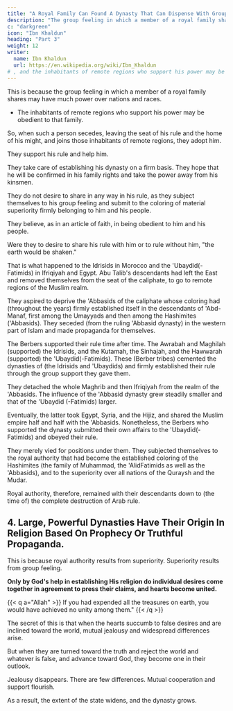 ```yaml
---
title: "A Royal Family Can Found A Dynasty That Can Dispense With Group Feeling"
description: "The group feeling in which a member of a royal family shares may have much power over nations and races"
c: "darkgreen"
icon: "Ibn Khaldun"
heading: "Part 3"
weight: 12
writer:
  name: Ibn Khaldun
  url: https://en.wikipedia.org/wiki/Ibn_Khaldun
# , and the inhabitants of remote regions who support his power may be obedient (to that family) and submissive
---
```



<!-- ## 3. Members of a royal family can found a dynasty that can dispense with group feeling. -->

This is because the group feeling in which a member of a royal family shares may have much power over nations and races.
- The inhabitants of remote regions who support his power may be obedient to that family. 

So, when such a person secedes, leaving the seat of his rule and the home of his might, and joins those inhabitants of remote regions, they adopt him. 

They support his rule and help him. 

They take care of establishing his dynasty on a firm basis. They hope that he will be confirmed in his family rights and take the power away from his kinsmen.

They do not desire to share in any way in his rule, as they subject themselves to his group feeling and submit to the coloring of material superiority firmly belonging to him and his people.

They believe, as in an article of faith, in being obedient to him and his people. 

Were they to desire to share his rule with him or to rule without him, "the earth would be shaken." 

That is what happened to the Idrisids in Morocco and the 'Ubaydid(-Fatimids) in Ifriqiyah and Egypt. Abu Talib's descendants had left the East and removed themselves from the seat of the caliphate, to go to remote regions of the Muslim realm. 

They aspired to deprive the 'Abbasids of the caliphate whose coloring had (throughout the years) firmly established itself in the descendants of 'Abd-Manaf, first among the Umayyads and then among the Hashimites ('Abbasids). They
seceded (from the ruling 'Abbasid dynasty) in the western part of Islam and made
propaganda for themselves. 

The Berbers supported their rule time after time. The Awrabah and Maghilah (supported) the Idrisids, and the Kutamah, the Sinhajah, and the Hawwarah (supported) the 'Ubaydid(-Fatimids). These (Berber tribes) cemented the dynasties of (the Idrisids and 'Ubaydids) and firmly established their rule through the group support they gave them. 

They detached the whole Maghrib and then Ifriqiyah from the realm of the 'Abbasids. The influence of the 'Abbasid dynasty grew steadily smaller and that of the 'Ubaydid (-Fatimids) larger. 

Eventually, the latter took Egypt, Syria, and the Hijiz, and shared the Muslim empire half and half with the 'Abbasids. Nonetheless, the Berbers who supported the dynasty submitted their own affairs to the 'Ubaydid(-Fatimids) and obeyed their rule. 

They merely vied for positions under them. They subjected themselves to the royal authority that had become the established coloring of the Hashimites (the family of Muhammad, the 'AlidFatimids as well as the 'Abbasids), and to the superiority over all nations of the Quraysh and the Mudar. 

Royal authority, therefore, remained with their descendants down to (the time of) the complete destruction of Arab rule.



## 4. Large, Powerful Dynasties Have Their Origin In Religion Based On Prophecy Or Truthful Propaganda.

This is because royal authority results from superiority. Superiority results from group feeling. 

**Only by God's help in establishing His religion do individual desires come together in agreement to press their claims, and hearts become united.**

{{< q a="Allah" >}}
If you had expended all the treasures on earth, you would have achieved no unity among them."
{{< /q >}}

The secret of this is that when the hearts succumb to false desires and are inclined toward the world, mutual jealousy and widespread differences arise.

But when they are turned toward the truth and reject the world and whatever is false, and advance toward God, they become one in their outlook.

Jealousy disappears. There are few differences. Mutual cooperation and support flourish. 

As a result, the extent of the state widens, and the dynasty grows.
